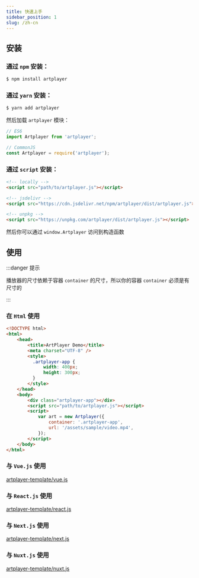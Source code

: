 ```yaml
---
title: 快速上手
sidebar_position: 1
slug: /zh-cn
---
```


## 安装

### 通过 `npm` 安装：

```bash
$ npm install artplayer
```

### 通过 `yarn` 安装：

```bash
$ yarn add artplayer
```

然后加载 `artplayer` 模块：

```js
// ES6
import Artplayer from 'artplayer';

// CommonJS
const Artplayer = require('artplayer');
```

### 通过 `script` 安装：

```html
<!-- locally -->
<script src="path/to/artplayer.js"></script>

<!-- jsdelivr -->
<script src="https://cdn.jsdelivr.net/npm/artplayer/dist/artplayer.js"></script>

<!-- unpkg -->
<script src="https://unpkg.com/artplayer/dist/artplayer.js"></script>
```

然后你可以通过 `window.Artplayer` 访问到构造函数

## 使用

:::danger 提示

播放器的尺寸依赖于容器 `container` 的尺寸，所以你的容器 `container` 必须是有尺寸的

:::

### 在 `Html` 使用

```html
<!DOCTYPE html>
<html>
    <head>
        <title>ArtPlayer Demo</title>
        <meta charset="UTF-8" />
        <style>
          .artplayer-app {
              width: 400px;
              height: 300px;
          }
        </style>
    </head>
    <body>
        <div class="artplayer-app"></div>
        <script src="path/to/artplayer.js"></script>
        <script>
            var art = new Artplayer({
                container: '.artplayer-app',
                url: '/assets/sample/video.mp4',
            });
        </script>
    </body>
</html>
```

### 与 `Vue.js` 使用

[artplayer-template/vue.js](https://github.com/zhw2590582/ArtPlayer/tree/master/packages/artplayer-template/vue.js)

### 与 `React.js` 使用

[artplayer-template/react.js](https://github.com/zhw2590582/ArtPlayer/tree/master/packages/artplayer-template/react.js)

### 与 `Next.js` 使用

[artplayer-template/next.js](https://github.com/zhw2590582/ArtPlayer/tree/master/packages/artplayer-template/next.js)

### 与 `Nuxt.js` 使用

[artplayer-template/nuxt.js](https://github.com/zhw2590582/ArtPlayer/tree/master/packages/artplayer-template/nuxt.js)
